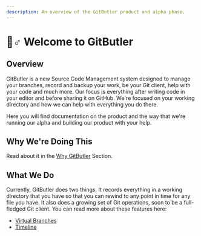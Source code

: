 ```yaml
---
description: An overview of the GitButler product and alpha phase.
---
```


# 🤵♂ Welcome to GitButler

## Overview

GitButler is a new Source Code Management system designed to manage your branches, record and backup your work, be your Git client, help with your code and much more. Our focus is everything after writing code in your editor and before sharing it on GitHub. We're focused on your working directory and how we can help with everything you do there.

Here you will find documentation on the product and the way that we're running our alpha and building our product with your help.

## Why We're Doing This

Read about it in the [Why GitButler](overview/why-gitbutler.md) Section.

## What We Do

Currently, GitButler does two things. It records everything in a working directory that you have so that you can rewind to any point in time for any file you have. It also does a growing set of Git operations, soon to be a full-fledged Git client. You can read more about these features here:

- [Virtual Branches](features/virtual-branches/README.md)
- [Timeline](features/timeline.md)
